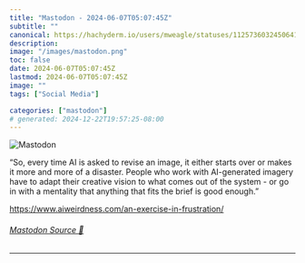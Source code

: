 ```yaml
---
title: "Mastodon - 2024-06-07T05:07:45Z"
subtitle: ""
canonical: https://hachyderm.io/users/mweagle/statuses/112573603245064179
description:
image: "/images/mastodon.png"
toc: false
date: 2024-06-07T05:07:45Z
lastmod: 2024-06-07T05:07:45Z
image: ""
tags: ["Social Media"]

categories: ["mastodon"]
# generated: 2024-12-22T19:57:25-08:00
---
```

![Mastodon](/images/mastodon.png)

<p>“So, every time AI is asked to revise an image, it either starts over or makes it more and more of a disaster. People who work with AI-generated imagery have to adapt their creative vision to what comes out of the system - or go in with a mentality that anything that fits the brief is good enough.”</p><p><a href="https://www.aiweirdness.com/an-exercise-in-frustration/" target="_blank" rel="nofollow noopener noreferrer" translate="no"><span class="invisible">https://www.</span><span class="ellipsis">aiweirdness.com/an-exercise-in</span><span class="invisible">-frustration/</span></a></p>


###### [Mastodon Source 🐘](https://hachyderm.io/@mweagle/112573603245064179)

___
